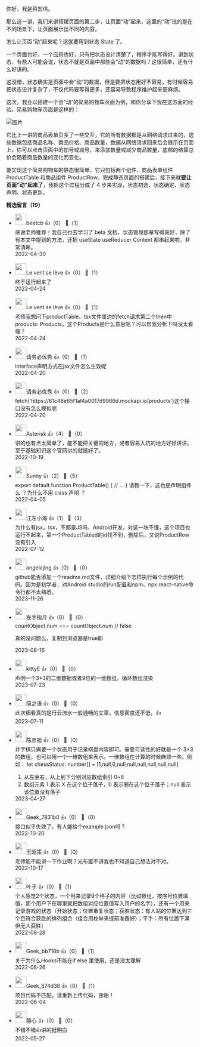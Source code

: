 你好，我是蒋宏伟。

那么这一讲，我们来讲搭建页面的第二步，让页面“动”起来，这里的“动”说的是在不同场景下，让页面展示出不同的内容。

怎么让页面“动”起来呢？这就要用到状态 State 了。

一个页面也好，一个应用也好，只有把状态设计清楚了，程序才能写得好。讲到状态，有些人可能会说，状态不就是页面中那些会“动”的数据吗？这很简单，还有什么好讲的。

这没错，状态确实是页面中会“动”的数据，但是要把状态用好不容易，有时候容易把状态设计复杂了，不仅代码要写得更多，还容易导致程序维护起来更麻烦。

这次，我会以搭建一个会“动”的简易购物车页面为例，和你分享下我在这方面的经验。简易购物车页面是这样的：

![图片](https://static001.geekbang.org/resource/image/dd/9e/dd69765bb8fcb1f9dffyy2df4d2b789e.png?wh=1000x784)

它比上一讲的商品表单页多了一些交互，它的所有数据都是从网络请求过来的，这些数据包括商品名称、商品价格、商品数量，数据从网络请求回来后会展示在页面上。你可以点击页面中的加号或减号，来添加数量或减少商品数量，底部的结算总价会随着商品数量的变化而变化。

要实现这个简易购物车的静态很简单，它只包括两个组件，商品表单组件 ProductTable 和商品组件 ProductRow。完成静态页面的搭建后，接下来就**要让页面“动”起来了**，我把这个过程分成了 4 步来实现，状态初选、状态确定、状态声明、状态更新。
<div><strong>精选留言（19）</strong></div><ul>
<li><img src="" width="30px"><span>beetcb</span> 👍（0） 💬（1）<div>感谢老师推荐！我自己也去学习了 beta 文档，状态管理那章写得真好，除了有本文中提到的方法，还把 useState useReducer Context 都串起来啦，非常清晰。</div>2022-04-30</li><br/><li><img src="https://static001.geekbang.org/account/avatar/00/26/ca/af/8e93c68c.jpg" width="30px"><span>Le vent se lève</span> 👍（0） 💬（1）<div>终于运行起来了</div>2022-04-24</li><br/><li><img src="https://static001.geekbang.org/account/avatar/00/26/ca/af/8e93c68c.jpg" width="30px"><span>Le vent se lève</span> 👍（0） 💬（1）<div>老师我想问下productTable。tsx文件里边的fetch请求第二个then中products: Products，这个Products是什么意思呢？可以帮我分析下吗没太看懂？
</div>2022-04-24</li><br/><li><img src="https://static001.geekbang.org/account/avatar/00/1e/e9/58/7bb2c561.jpg" width="30px"><span>请务必优秀</span> 👍（0） 💬（1）<div>interface声明方式在jsx文件怎么生效呢
</div>2022-04-20</li><br/><li><img src="https://static001.geekbang.org/account/avatar/00/1e/e9/58/7bb2c561.jpg" width="30px"><span>请务必优秀</span> 👍（0） 💬（2）<div>fetch(&#39;https:&#47;&#47;61c48e65f1af4a0017d9966d.mockapi.io&#47;products&#39;)这个接口没有怎么模拟呢</div>2022-04-20</li><br/><li><img src="https://static001.geekbang.org/account/avatar/00/23/36/d6/343ab8c7.jpg" width="30px"><span>Asterisk</span> 👍（4） 💬（0）<div>讲的也有点太简单了，能不能把关键的地方，或者容易入坑的地方好好讲讲。至于基础知识这个官网讲的就挺好了。</div>2022-10-19</li><br/><li><img src="https://static001.geekbang.org/account/avatar/00/13/ea/a9/0a917f2c.jpg" width="30px"><span>Sunny</span> 👍（2） 💬（5）<div>export default function ProductTable() {
    &#47;&#47; ...
}
请教一下，这也是声明组件么 ？为什么不用 class 声明 ？</div>2022-04-05</li><br/><li><img src="https://static001.geekbang.org/account/avatar/00/18/48/4e/ff28a022.jpg" width="30px"><span>江左小海</span> 👍（1） 💬（3）<div>为什么有jsx，tsx，不都是JS吗，Android开发，对这一块不懂，这个项目也运行不起来，第一个ProductTabled的id找不到，删除后，又说ProductRow没有引入</div>2022-07-12</li><br/><li><img src="https://static001.geekbang.org/account/avatar/00/20/d7/f5/df6b6b60.jpg" width="30px"><span>angelajing</span> 👍（0） 💬（0）<div>github能否添加一个readme.md文件，详细介绍下怎样执行每个示例的代码。因为是初学者，对Android studio的run配置和npm、npx react-native命令行都不太熟悉。</div>2023-11-26</li><br/><li><img src="https://static001.geekbang.org/account/avatar/00/1e/97/ca/1297b401.jpg" width="30px"><span>左手指月</span> 👍（0） 💬（0）<div>countObject.num === countObject.num &#47;&#47; false

真的没问题么，复制到浏览器是true耶</div>2023-08-16</li><br/><li><img src="https://static001.geekbang.org/account/avatar/00/0f/a7/98/1491b4a3.jpg" width="30px"><span>kittyE</span> 👍（0） 💬（0）<div>声明一个3*3的二维数据或者9位的一维数组，循环数组渲染</div>2023-07-23</li><br/><li><img src="https://static001.geekbang.org/account/avatar/00/16/37/17/ebb55b28.jpg" width="30px"><span>简之语</span> 👍（0） 💬（0）<div>此次细看真的是行云流水一般通畅的文章，信息密度还不低，👍</div>2023-07-11</li><br/><li><img src="https://static001.geekbang.org/account/avatar/00/18/49/a9/225c041f.jpg" width="30px"><span>陈彦祖</span> 👍（0） 💬（0）<div>井字棋只需要一个状态用于记录棋盘内容即可。需要可读性的好就是一个 3×3 的数组，也可以用一个一维数组来表示。一维数组在计算的时候麻烦一些。例如：
let chessStatus: number[] = [1,null,0,null,null,null,null,null,null]
1. 从左至右，从上到下分别对应数组索引 0~8
2. 数组元素 1 表示 X 在这个位子落子，0 表示圈在这个位子落子；null 表示该位置没有落子


</div>2023-04-27</li><br/><li><img src="" width="30px"><span>Geek_7831b0</span> 👍（0） 💬（0）<div>接口似乎失效了，有人能给个example json吗？</div>2022-10-20</li><br/><li><img src="https://static001.geekbang.org/account/avatar/00/2b/e7/35/ba2cc0d7.jpg" width="30px"><span>王昭策</span> 👍（0） 💬（0）<div>老师能不能讲一下作业啊？光布置不讲我也不知道自己想法对不对。
</div>2022-10-17</li><br/><li><img src="https://static001.geekbang.org/account/avatar/00/16/fa/ea/344d0f73.jpg" width="30px"><span>叶子</span> 👍（0） 💬（1）<div>个人感觉2个状态，一个用来记录9个格子的内容（比如数组，按序号位置填值，那个用户下在哪里就把数组对应位置值写入用户的名字），还有一个用来记录游戏的状态（开始状态；位置重复状态；获胜状态：有人站的位置达到三个且符合获胜的排列组合（组合用枚举来提前准备好）；平手：所有位置下满但无人获胜）</div>2022-08-28</li><br/><li><img src="https://thirdwx.qlogo.cn/mmopen/vi_32/Q0j4TwGTfTKTcgPkeGEEYks7Kgd1zstn9rFjsXfDLwRLTfEIXh5TZtU9yIeibBXIsFQAbFxlGPUI0ZqptrDOPOA/132" width="30px"><span>Geek_bb718b</span> 👍（0） 💬（1）<div>关于为什么Hooks不能在if else 里使用，还是没太理解</div>2022-08-26</li><br/><li><img src="https://static001.geekbang.org/account/avatar/00/2e/10/bd/aafba045.jpg" width="30px"><span>Geek_874d38</span> 👍（0） 💬（1）<div>项目代码不匹配，请重新上传代码，谢谢！</div>2022-06-04</li><br/><li><img src="https://static001.geekbang.org/account/avatar/00/14/60/a1/45ffdca3.jpg" width="30px"><span>静心</span> 👍（0） 💬（0）<div>不错不错👍讲的挺明白</div>2022-05-27</li><br/>
</ul>